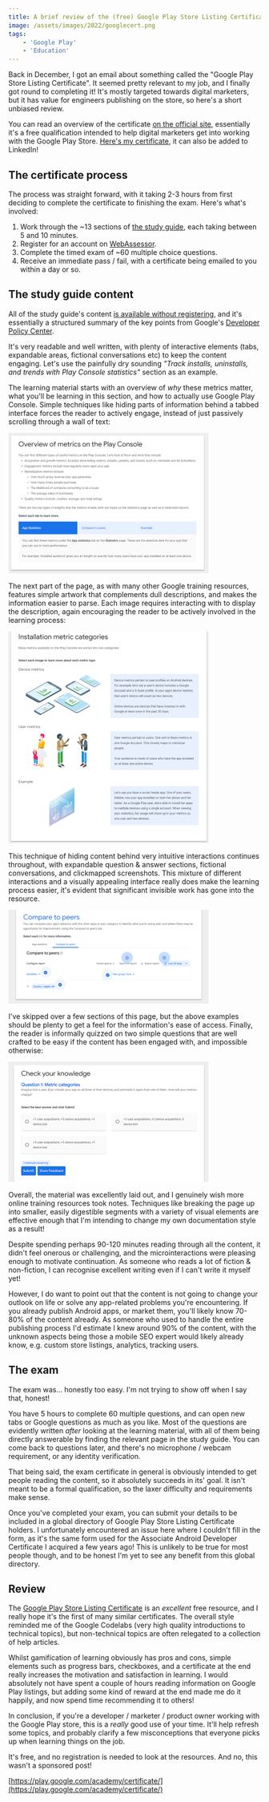 ```yaml
---
title: A brief review of the (free) Google Play Store Listing Certificate as a developer
image: /assets/images/2022/googlecert.png
tags:
    - 'Google Play'
    - 'Education'
---
```


Back in December, I got an email about something called the "Google Play Store Listing Certificate". It seemed pretty relevant to my job, and I finally got round to completing it! It's mostly targeted towards digital marketers, but it has value for engineers publishing on the store, so here's a short unbiased review.

You can read an overview of the certificate [on the official site](https://play.google.com/academy/certificate/), essentially it's a free qualification intended to help digital marketers get into working with the Google Play Store. [Here's my certificate](https://www.credential.net/28a85477-e958-4c87-93b0-999ae899e20a#gs.umraom), it can also be added to LinkedIn!

## The certificate process

The process was straight forward, with it taking 2-3 hours from first deciding to complete the certificate to finishing the exam. Here's what's involved:

1. Work through the ~13 sections of [the study guide](https://playacademy.exceedlms.com/student/path/313809), each taking between 5 and 10 minutes.
2. Register for an account on [WebAssessor](https://www.webassessor.com/GooglePlay).
3. Complete the timed exam of ~60 multiple choice questions.
4. Receive an immediate pass / fail, with a certificate being emailed to you within a day or so.

## The study guide content

All of the study guide's content [is available without registering](https://playacademy.exceedlms.com/student/path/313809), and it's essentially a structured summary of the key points from Google's [Developer Policy Center](https://play.google.com/about/developer-content-policy/).

It's very readable and well written, with plenty of interactive elements (tabs, expandable areas, fictional conversations etc) to keep the content engaging. Let's use the painfully dry sounding *"Track installs, uninstalls, and trends with Play Console statistics"* section as an example.

The learning material starts with an overview of *why* these metrics matter, what you'll be learning in this section, and how to actually use Google Play Console. Simple techniques like hiding parts of information behind a tabbed interface forces the reader to actively engage, instead of just passively scrolling through a wall of text:

[![](/assets/images/2022/googlecert-overview-small.png)](/assets/images/2022/googlecert-overview.png)

The next part of the page, as with many other Google training resources, features simple artwork that complements dull descriptions, and makes the information easier to parse. Each image requires interacting with to display the description, again encouraging the reader to be actively involved in the learning process:

[![](/assets/images/2022/googlecert-metrics-small.png)](/assets/images/2022/googlecert-metrics.png)

This technique of hiding content behind very intuitive interactions continues throughout, with expandable question & answer sections, fictional conversations, and clickmapped screenshots. This mixture of different interactions and a visually appealing interface really does make the learning process easier, it's evident that significant invisible work has gone into the resource.

[![](/assets/images/2022/googlecert-peers-small.png)](/assets/images/2022/googlecert-peers.png)

I've skipped over a few sections of this page, but the above examples should be plenty to get a feel for the information's ease of access. Finally, the reader is informally quizzed on two simple questions that are well crafted to be easy if the content has been engaged with, and impossible otherwise:

[![](/assets/images/2022/googlecert-quiz-small.png)](/assets/images/2022/googlecert-quiz.png)

Overall, the material was excellently laid out, and I genuinely wish more online training resources took notes. Techniques like breaking the page up into smaller, easily digestible segments with a variety of visual elements are effective enough that I'm intending to change my own documentation style as a result!

Despite spending perhaps 90-120 minutes reading through all the content, it didn't feel onerous or challenging, and the microinteractions were pleasing enough to motivate continuation. As someone who reads a lot of fiction & non-fiction, I can recognise excellent writing even if I can't write it myself yet!

However, I do want to point out that the content is not going to change your outlook on life or solve any app-related problems you're encountering. If you already publish Android apps, or market them, you'll likely know 70-80% of the content already. As someone who used to handle the entire publishing process I'd estimate I knew around 90% of the content, with the unknown aspects being those a mobile SEO expert would likely already know, e.g. custom store listings, analytics, tracking users.

## The exam

The exam was... honestly too easy. I'm not trying to show off when I say that, honest!

You have 5 hours to complete 60 multiple questions, and can open new tabs or Google questions as much as you like. Most of the questions are evidently written *after* looking at the learning material, with all of them being directly answerable by finding the relevant page in the study guide. You can come back to questions later, and there's no microphone / webcam requirement, or any identity verification.

That being said, the exam certificate in general is obviously intended to get people reading the content, so it absolutely succeeds in its' goal. It isn't meant to be a formal qualification, so the laxer difficulty and requirements make sense.

Once you've completed your exam, you can submit your details to be included in a global directory of Google Play Store Listing Certificate holders. I unfortunately encountered an issue here where I couldn't fill in the form, as it's the same form used for the Associate Android Developer Certificate I acquired a few years ago! This is unlikely to be true for most people though, and to be honest I'm yet to see any benefit from this global directory.

## Review

The [Google Play Store Listing Certificate](https://play.google.com/academy/certificate/) is an *excellent* free resource, and I really hope it's the first of many similar certificates. The overall style reminded me of the Google Codelabs (very high quality introductions to technical topics), but non-technical topics are often relegated to a collection of help articles.

Whilst gamification of learning obviously has pros and cons, simple elements such as progress bars, checkboxes, and a certificate at the end really increases the motivation and satisfaction in learning. I would absolutely not have spent a couple of hours reading information on Google Play listings, but adding some kind of reward at the end made me do it happily, and now spend time recommending it to others!

In conclusion, if you're a developer / marketer / product owner working with the Google Play store, this is a *really* good use of your time. It'll help refresh some topics, and probably clarify a few misconceptions that everyone picks up when learning things on the job.

It's free, and no registration is needed to look at the resources. And no, this wasn't a sponsored post!

[https://play.google.com/academy/certificate/](https://play.google.com/academy/certificate/)